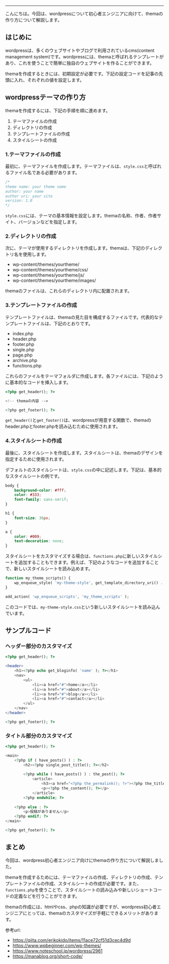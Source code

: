 <!--
title: 【初心者向け】wordpressテーマを爆速で作る方法
tags: wordpress,thema,作り方
id: 
private: false
-->

---

こんにちは。今回は、wordpressについて初心者エンジニアに向けて、themaの作り方について解説します。

## はじめに

wordpressは、多くのウェブサイトやブログで利用されているcms(content management system)です。wordpressには、themaと呼ばれるテンプレートがあり、これを使うことで簡単に独自のウェブサイトを作ることができます。

themaを作成するときには、初期設定が必要です。下記の設定コードを記事の先頭に入れ、それぞれの値を設定します。


## wordpressテーマの作り方

themaを作成するには、下記の手順を順に進めます。

1. テーマファイルの作成
2. ディレクトリの作成
3. テンプレートファイルの作成
4. スタイルシートの作成

### 1.テーマファイルの作成

最初に、テーマファイルを作成します。テーマファイルは、`style.css`と呼ばれるファイル名である必要があります。

```css
/*
theme name: your theme name
author: your name
author uri: your site
version: 1.0
*/

```

`style.css`には、テーマの基本情報を設定します。themaの名称、作者、作者サイト、バージョンなどを指定します。

### 2.ディレクトリの作成

次に、テーマが使用するディレクトリを作成します。themaは、下記のディレクトリ名を使用します。

- wp-content/themes/yourtheme/
- wp-content/themes/yourtheme/css/
- wp-content/themes/yourtheme/js/
- wp-content/themes/yourtheme/images/

themaのファイルは、これらのディレクトリ内に配置されます。

### 3.テンプレートファイルの作成

テンプレートファイルは、themaの見た目を構成するファイルです。代表的なテンプレートファイルは、下記のとおりです。

- index.php
- header.php
- footer.php
- single.php
- page.php
- archive.php
- functions.php

これらのファイルをテーマフォルダに作成します。各ファイルには、下記のように基本的なコードを挿入します。

```php
<?php get_header(); ?>

<!-- themaの内容 -->

<?php get_footer(); ?>
```

`get_header()`と`get_footer()`は、wordpressが用意する関数で、themaのheader.phpとfooter.phpを読み込むために使用されます。

### 4.スタイルシートの作成

最後に、スタイルシートを作成します。スタイルシートは、themaのデザインを指定するために使用されます。

デフォルトのスタイルシートは、`style.css`の中に記述します。下記は、基本的なスタイルシートの例です。

```css
body {
    background-color: #fff;
    color: #333;
    font-family: sans-serif;
}

h1 {
    font-size: 36px;
}

a {
    color: #009;
    text-decoration: none;
}
```

スタイルシートをカスタマイズする場合は、`functions.php`に新しいスタイルシートを追加することもできます。例えば、下記のようなコードを追加することで、新しいスタイルシートを読み込めます。

```php
function my_theme_scripts() {
    wp_enqueue_style( 'my-theme-style', get_template_directory_uri() . '/css/my-theme-style.css' );
}

add_action( 'wp_enqueue_scripts', 'my_theme_scripts' );
```

このコードでは、`my-theme-style.css`という新しいスタイルシートを読み込んでいます。

## サンプルコード

### ヘッダー部分のカスタマイズ

```php
<?php get_header(); ?>

<header>
    <h1><?php echo get_bloginfo( 'name' ); ?></h1>
    <nav>
        <ul>
            <li><a href="#">home</a></li>
            <li><a href="#">about</a></li>
            <li><a href="#">blog</a></li>
            <li><a href="#">contact</a></li>
        </ul>
    </nav>
</header>

<?php get_footer(); ?>
```

### タイトル部分のカスタマイズ

```php
<?php get_header(); ?>

<main>
    <?php if ( have_posts() ) : ?>
        <h2><?php single_post_title(); ?></h2>
 
        <?php while ( have_posts() ) : the_post(); ?>
            <article>
                <h3><a href="<?php the_permalink(); ?>"><?php the_title(); ?></a></h3>
                <p><?php the_content(); ?></p>
            </article>
        <?php endwhile; ?>
 
    <?php else : ?>
        <p>投稿がありません</p>
    <?php endif; ?>
</main>

<?php get_footer(); ?>
```

## まとめ

今回は、wordpress初心者エンジニア向けにthemaの作り方について解説しました。

themaを作成するためには、テーマファイルの作成、ディレクトリの作成、テンプレートファイルの作成、スタイルシートの作成が必要です。また、`functions.php`を使うことで、スタイルシートの読み込みや新しいショートコードの定義などを行うことができます。

themaの作成には、htmlやcss、phpの知識が必要ですが、wordpress初心者エンジニアにとっては、themaのカスタマイズが手軽にできるメリットがあります。

参考url:
- https://qiita.com/erikokido/items/11ace72cf51d3cec4d9d
- https://www.wpbeginner.com/wp-themes/
- https://www.noteschool.jp/wordpress/2961
- https://manablog.org/short-code/
